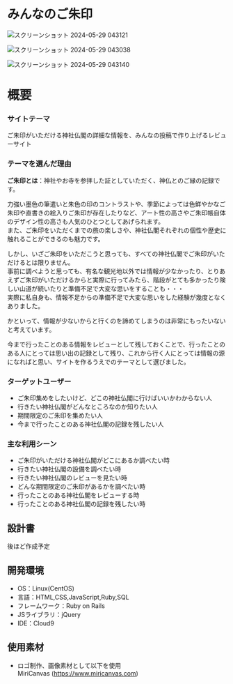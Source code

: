 # みんなのご朱印
![スクリーンショット 2024-05-29 043121](https://github.com/OOaikoOO/minnano_goshuin/assets/158584440/8f8d1176-3ffd-4ebe-ba63-43cf8084260e)

![スクリーンショット 2024-05-29 043038](https://github.com/OOaikoOO/minnano_goshuin/assets/158584440/d79704a2-057d-4c56-a757-ff33a3cf5426)

![スクリーンショット 2024-05-29 043140](https://github.com/OOaikoOO/minnano_goshuin/assets/158584440/4b06087b-a4c6-40ed-8c00-1bddbdff68f3)



# 概要
### サイトテーマ
ご朱印がいただける神社仏閣の詳細な情報を、みんなの投稿で作り上げるレビューサイト

### テーマを選んだ理由
**ご朱印とは**：神社やお寺を参拝した証としていただく、神仏とのご縁の記録です。

力強い墨色の筆遣いと朱色の印のコントラストや、季節によっては色鮮やかなご朱印や直書きの絵入りご朱印が存在したりなど、アート性の高さやご朱印帳自体のデザイン性の高さも人気のひとつとしてあげられます。</br>
また、ご朱印をいただくまでの旅の楽しさや、神社仏閣それぞれの個性や歴史に触れることができるのも魅力です。

しかし、いざご朱印をいただこうと思っても、すべての神社仏閣でご朱印がいただけるとは限りません。</br>
事前に調べようと思っても、有名な観光地以外では情報が少なかったり、とりあえずご朱印がいただけるからと実際に行ってみたら、階段がとても多かったり険しい山道が続いたりと準備不足で大変な思いをすることも・・・</br>
実際に私自身も、情報不足からの準備不足で大変な思いをした経験が幾度となくありました。

かといって、情報が少ないからと行くのを諦めてしまうのは非常にもったいないと考えています。

今まで行ったことのある情報をレビューとして残しておくことで、行ったことのある人にとっては思い出の記録として残り、これから行く人にとっては情報の源になればと思い、サイトを作るうえでのテーマとして選びました。


### ターゲットユーザー
- ご朱印集めをしたいけど、どこの神社仏閣に行けばいいかわからない人
- 行きたい神社仏閣がどんなところなのか知りたい人
- 期間限定のご朱印を集めたい人
- 今まで行ったことのある神社仏閣の記録を残したい人


### 主な利用シーン
- ご朱印がいただける神社仏閣がどこにあるか調べたい時
- 行きたい神社仏閣の設備を調べたい時
- 行きたい神社仏閣のレビューを見たい時
- どんな期間限定のご朱印があるかを調べたい時
- 行ったことのある神社仏閣をレビューする時
- 行ったことのある神社仏閣の記録を残したい時


## 設計書
後ほど作成予定

## 開発環境
- OS：Linux(CentOS)
- 言語：HTML,CSS,JavaScript,Ruby,SQL
- フレームワーク：Ruby on Rails
- JSライブラリ：jQuery
- IDE：Cloud9


## 使用素材
- ロゴ制作、画像素材として以下を使用</br>
MiriCanvas (https://www.miricanvas.com)
